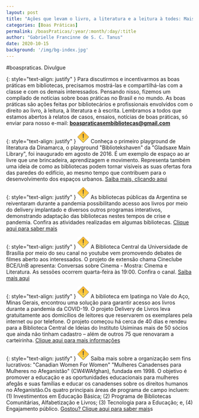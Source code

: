 ```yaml
---
layout: post
title: "Ações que levam o livro, a literatura e a leitura à todes: Mais um texto na nossa coluna de boas práticas"
categories: [Boas Práticas]
permalink: /boasPraticas/:year/:month/:day/:title
author: "Gabrielle Francinne de S. C. Tanus"
date: 2020-10-15
background: '/img/bg-index.jpg'
---
```

#boaspraticas. Divulgue

{: style="text-align: justify" }
Para discutirmos e incentivarmos as boas práticas em bibliotecas, precisamos mostrá-las e compartilhá-las com a classe e com os demais interessados. Pensando nisso, fizemos um compilado de notícias sobre boas práticas no Brasil e no mundo. As boas práticas são ações feitas por bibliotecários e profissionais envolvidos com o direito ao livro, à leitura, à literatura e à escrita. 
Lembramos a todos que estamos abertos à relatos de casos, ensaios, notícias de boas práticas, só enviar para nosso e-mail: **boaspraticasembibliotecas@gmail.com**

{: style="text-align: justify" }
![](/img/warning.png) Conheça o  primeiro playground de literatura da Dinamarca, o playground "Bibliotekshaven" da "Gladsaxe Main Library", foi inaugurado em agosto de 2016. É um exemplo de espaço ao ar livre que une brincadeira, aprendizagem e movimento. Representa também uma ideia de como as bibliotecas podem tornar visíveis as suas ofertas fora das paredes do edifício, ao mesmo tempo que contribuem para o desenvolvimento dos espaços urbanos. [Saiba mais, clicando aqui](https://gladbib.dk/nyheder/kort-nyt/besoeg-bibliotekshaven-danmarks-foerste-litteraturlegeplads)

{: style="text-align: justify" }
![](/img/warning.png) As bibliotecas públicas da Argentina se reiventaram durante a pandemia possibilitando acesso aos livros por meio do delivery implantado e diversos outros programas interativos, demonstrando adaptação das bibliotecas nestes tempos de crise e pandemia. Confira as atividades realizadas em algumas bibliotecas. [Clique aqui para saber mais](https://www.telam.com.ar/notas/202009/514860-las-bibliotecas-publicas-se-reinventaron-durante-la-pandemia-con-delivery-y-diversas-actividades.html)

{: style="text-align: justify" }
![](/img/warning.png) A Biblioteca Central da Universidade de Brasília por meio do seu canal no youtube vem promovendo debates de filmes aberto aos interessados. O projeto de extensão chama Cineclube BCE/UnB apresenta: Conversas sobre Cinema - Mostra: Cinema e Literatura. As sessões ocorrem quarta-feira às 19:00. Confira o canal. [Saiba mais aqui](https://www.youtube.com/user/BCEUnB)

{: style="text-align: justify" }
![](/img/warning.png) A biblioteca em Ipatinga no Vale do Aço, Minas Gerais, encontrou uma solução para garantir acesso aos livros durante a pandemia da COVID-19. O projeto Delivery de Livros leva gratuitamente aos domicílios de leitores que reservarem os exemplares pela internet ou por telefone. O projeto começou há cerca de 40 dias e rendeu para a Biblioteca Central de Ideias do Instituto Usiminas mais de 50 sócios que ainda não tinham cadastro – além de outros 75 que renovaram a carteirinha. [Clique aqui para mais informações](https://www.otempo.com.br/cidades/com-delivery-de-livros-biblioteca-aumenta-numero-de-leitores-em-ipatinga-1.2393132?fbclid=IwAR1vC_ZiDfXeKwO_opE5PJqLLiCyC6M4zfr9MM_H3JbJcNJKst2IL6MgmZE)

{: style="text-align: justify" }
![](/img/warning.png) Saiba mais sobre a organização sem fins lucrativos: "Canadian Women For Women" "Mulheres Canadenses para Mulheres no Afeganistão" (CW4WAfghan), fundada em 1998.  O objetivo é promover a educação e as oportunidades educacionais para mulheres afegãs e suas famílias e  educar os canadenses sobre os direitos humanos no Afeganistão.Os quatro principais áreas de programa de campo incluem: (1) Investimentos em Educação Básica; (2) Programa de Bibliotecas Comunitárias, Alfabetização e Livros; (3) Tecnologia para a Educação; e, (4) Engajamento público. [Gostou? Clique aqui para saber mais](https://www.cw4wafghan.ca/)s


